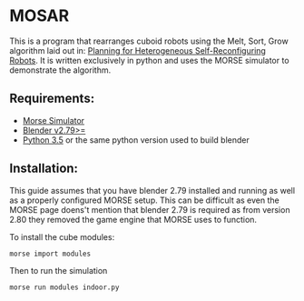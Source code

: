 # MOSAR
This is a program that rearranges cuboid robots using the Melt, Sort, Grow algorithm laid out in: [Planning for Heterogeneous Self-Reconfiguring Robots](http://groups.csail.mit.edu/drl/publications/papers/MeltSortGrow.pdf">Reconfiguration). It is written exclusively in python and uses the MORSE simulator to demonstrate the algorithm.

Requirements:
------------

- [Morse Simulator](https://github.com/morse-simulator/morse)
- [Blender v2.79>=](https://www.blender.org/download/releases/2-79)
- [Python 3.5](https://www.python.org/downloads/release/python-350/) or the same python version used to build blender

Installation:
-------------

This guide assumes that you have blender 2.79 installed and running as well as a properly configured MORSE setup. This can be difficult as even the MORSE page doens't mention that blender 2.79 is required as from version 2.80 they removed the game engine that MORSE uses to function.

To install the cube modules:

    morse import modules

Then to run the simulation

    morse run modules indoor.py
